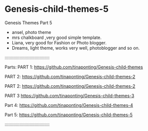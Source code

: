 # Genesis-child-themes-5
Genesis Themes Part 5

* ansel, photo theme
* mrs chalkboard ,very good simple template.
* Liana, very good for Fashion or Photo blogger.
* Dreams, light theme, works very well, photoblogger and so on.




::::::::::::::::::::::::::::::::::::

Parts:
PART 1: https://github.com/tinaponting/Genesis-child-themes

PART 2: https://github.com/tinaponting/Genesis-child-themes-2

PART 2: https://github.com/tinaponting/Genesis-child-themes-2

PART 3 https://github.com/tinaponting/Genesis-child-themes-3

Part 4: https://github.com/tinaponting/Genesis-child-themes-4

Part 5: https://github.com/tinaponting/Genesis-child-themes-5

::::::::::::::::::::::::::::::::::::

